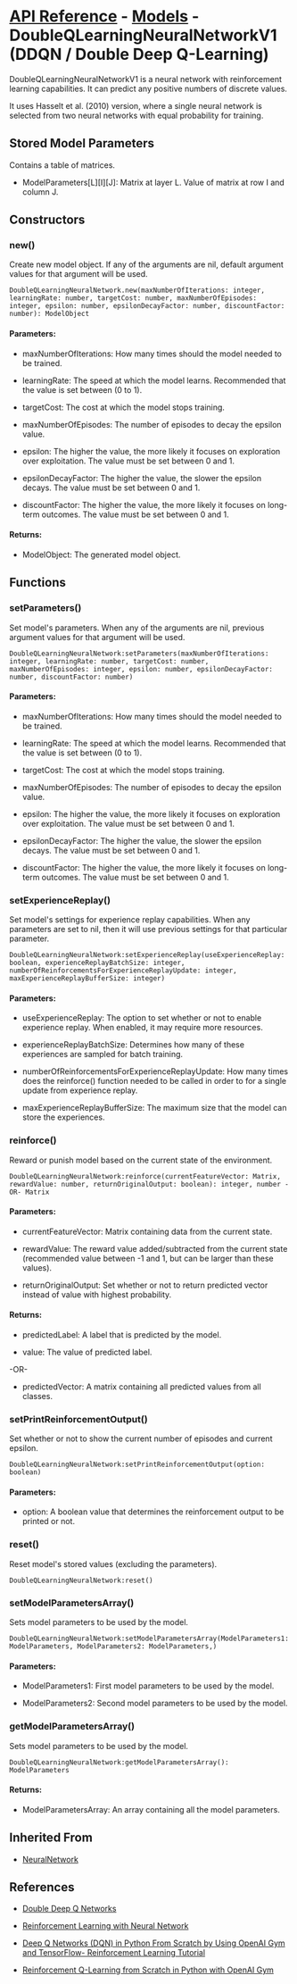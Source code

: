 # [API Reference](../../API.md) - [Models](../Models.md) - DoubleQLearningNeuralNetworkV1 (DDQN / Double Deep Q-Learning)

DoubleQLearningNeuralNetworkV1 is a neural network with reinforcement learning capabilities. It can predict any positive numbers of discrete values.

It uses Hasselt et al. (2010) version, where a single neural network is selected from two neural networks with equal probability for training.

## Stored Model Parameters

Contains a table of matrices.  

* ModelParameters[L][I][J]: Matrix at layer L. Value of matrix at row I and column J.

## Constructors

### new()

Create new model object. If any of the arguments are nil, default argument values for that argument will be used.

```
DoubleQLearningNeuralNetwork.new(maxNumberOfIterations: integer, learningRate: number, targetCost: number, maxNumberOfEpisodes: integer, epsilon: number, epsilonDecayFactor: number, discountFactor: number): ModelObject
```

#### Parameters:

* maxNumberOfIterations: How many times should the model needed to be trained.

* learningRate: The speed at which the model learns. Recommended that the value is set between (0 to 1).

* targetCost: The cost at which the model stops training.

* maxNumberOfEpisodes: The number of episodes to decay the epsilon value.

* epsilon: The higher the value, the more likely it focuses on exploration over exploitation. The value must be set between 0 and 1.

* epsilonDecayFactor: The higher the value, the slower the epsilon decays. The value must be set between 0 and 1.

* discountFactor: The higher the value, the more likely it focuses on long-term outcomes. The value must be set between 0 and 1.

#### Returns:

* ModelObject: The generated model object.

## Functions

### setParameters()

Set model's parameters. When any of the arguments are nil, previous argument values for that argument will be used.

```
DoubleQLearningNeuralNetwork:setParameters(maxNumberOfIterations: integer, learningRate: number, targetCost: number, maxNumberOfEpisodes: integer, epsilon: number, epsilonDecayFactor: number, discountFactor: number)
```

#### Parameters:

* maxNumberOfIterations: How many times should the model needed to be trained.

* learningRate: The speed at which the model learns. Recommended that the value is set between (0 to 1).

* targetCost: The cost at which the model stops training.

* maxNumberOfEpisodes: The number of episodes to decay the epsilon value.

* epsilon: The higher the value, the more likely it focuses on exploration over exploitation. The value must be set between 0 and 1.

* epsilonDecayFactor: The higher the value, the slower the epsilon decays. The value must be set between 0 and 1.

* discountFactor: The higher the value, the more likely it focuses on long-term outcomes. The value must be set between 0 and 1.

### setExperienceReplay()

Set model's settings for experience replay capabilities. When any parameters are set to nil, then it will use previous settings for that particular parameter.

```
DoubleQLearningNeuralNetwork:setExperienceReplay(useExperienceReplay: boolean, experienceReplayBatchSize: integer, numberOfReinforcementsForExperienceReplayUpdate: integer, maxExperienceReplayBufferSize: integer)
```

#### Parameters:

* useExperienceReplay: The option to set whether or not to enable experience replay. When enabled, it may require more resources.

* experienceReplayBatchSize: Determines how many of these experiences are sampled for batch training.

* numberOfReinforcementsForExperienceReplayUpdate: How many times does the reinforce() function needed to be called in order to for a single update from experience replay.

* maxExperienceReplayBufferSize: The maximum size that the model can store the experiences.

### reinforce()

Reward or punish model based on the current state of the environment.

```
DoubleQLearningNeuralNetwork:reinforce(currentFeatureVector: Matrix, rewardValue: number, returnOriginalOutput: boolean): integer, number -OR- Matrix
```

#### Parameters:

* currentFeatureVector: Matrix containing data from the current state.

* rewardValue: The reward value added/subtracted from the current state (recommended value between -1 and 1, but can be larger than these values). 

* returnOriginalOutput: Set whether or not to return predicted vector instead of value with highest probability.

#### Returns:

* predictedLabel: A label that is predicted by the model.

* value: The value of predicted label.

-OR-

* predictedVector: A matrix containing all predicted values from all classes.

### setPrintReinforcementOutput()

Set whether or not to show the current number of episodes and current epsilon.

```
DoubleQLearningNeuralNetwork:setPrintReinforcementOutput(option: boolean)
```

#### Parameters:

* option: A boolean value that determines the reinforcement output to be printed or not.

### reset()

Reset model's stored values (excluding the parameters).

```
DoubleQLearningNeuralNetwork:reset()
```

### setModelParametersArray()

Sets model parameters to be used by the model.

```
DoubleQLearningNeuralNetwork:setModelParametersArray(ModelParameters1: ModelParameters, ModelParameters2: ModelParameters,)
```

#### Parameters:

* ModelParameters1: First model parameters to be used by the model.

* ModelParameters2: Second model parameters to be used by the model.

### getModelParametersArray()

Sets model parameters to be used by the model.

```
DoubleQLearningNeuralNetwork:getModelParametersArray(): ModelParameters
```

#### Returns:

* ModelParametersArray: An array containing all the model parameters.

## Inherited From

* [NeuralNetwork](NeuralNetwork.md)

## References

* [Double Deep Q Networks](https://towardsdatascience.com/double-deep-q-networks-905dd8325412)

* [Reinforcement Learning with Neural Network](https://www.baeldung.com/cs/reinforcement-learning-neural-network)

* [Deep Q Networks (DQN) in Python From Scratch by Using OpenAI Gym and TensorFlow- Reinforcement Learning Tutorial](https://aleksandarhaber.com/deep-q-networks-dqn-in-python-from-scratch-by-using-openai-gym-and-tensorflow-reinforcement-learning-tutorial/)

* [Reinforcement Q-Learning from Scratch in Python with OpenAI Gym](https://www.learndatasci.com/tutorials/reinforcement-q-learning-scratch-python-openai-gym/)
